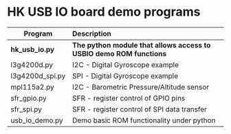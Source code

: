 HK USB IO board demo programs  
=============================  
|**Program**|**Description**|
|-------|:-----------|
|**hk_usb_io.py**|**The python module that allows access to USBIO demo ROM functions**  |
|l3g4200d.py|I2C - Digital Gyroscope example  |
|l3g4200d_spi.py|SPI - Digital Gyroscope example  |
|mpl115a2.py|I2C - Barometric Pressure/Altitude sensor  |
|sfr_gpio.py|SFR - register control of GPIO pins  |
|sfr_spi.py|SFR - register control of SPI data transfer  |
|usb_io_demo.py|Demo basic ROM functionality under python  |
